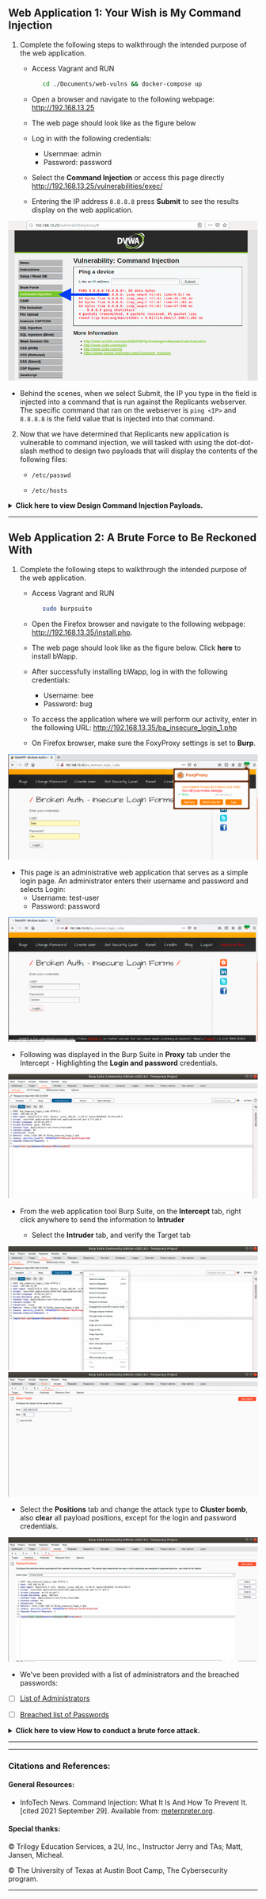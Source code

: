 ## Web Application 1: Your Wish is My Command Injection
1.  Complete the following steps to walkthrough the intended purpose of the web application.
    * Access Vagrant and RUN 
      ```bash
         cd ./Documents/web-vulns && docker-compose up
      ```

    * Open a browser and navigate to the following webpage: http://192.168.13.25

    * The web page should look like as the figure below

    * Log in with the following credentials:
      *    Usernmae: admin
      *    Password: password

    * Select the **Command Injection** or access this page directly http://192.168.13.25/vulnerabilities/exec/
    * Entering the IP address `8.8.8.8` press **Submit** to see the results display on the web application.

![Web Application 1_1](https://github.com/Diablo5G/UTA-CYBER-2021-ASSIGNMENT/blob/Master/Offensive%20Security%20Unit/15-Web-Vulnerabilities-and-Hardening/Images/Web%20Application%201_1.png)


* Behind the scenes, when we select Submit, the IP you type in the field is injected into a command that is run against the Replicants webserver. The specific command that ran on the webserver is `ping <IP>` and `8.8.8.8` is the field value that is injected into that command.


2.  Now that we have determined that Replicants new application is vulnerable to command injection, we will tasked with using the dot-dot-slash method to design two payloads that will display the contents of the following files:

      - `/etc/passwd`
   
      - `/etc/hosts`


<details>
<summary> <b> Click here to view Design Command Injection Payloads. </b> </summary>

---

#### How to manipulate the input to cause an unintended result 
   
- In the terminal, enter the following command (payload) in the field: `8.8.8.8 && cat ../../../../../etc/passwd`
   
![Web Application 1_cat_passwd_1](https://github.com/Diablo5G/UTA-CYBER-2021-ASSIGNMENT/blob/Master/Offensive%20Security%20Unit/15-Web-Vulnerabilities-and-Hardening/Images/Web%20Application%201_cat_passwd_1.png)
![Web Application 1_cat_passwd_2](https://github.com/Diablo5G/UTA-CYBER-2021-ASSIGNMENT/blob/Master/Offensive%20Security%20Unit/15-Web-Vulnerabilities-and-Hardening/Images/Web%20Application%201_cat_passwd_2.png)

- On the same webpage, enter the following command (payload) in the field: `8.8.8.8 && cat ../../../../../etc/passwd`
   
![Web Application 1_cat_passwd_1](https://github.com/Diablo5G/UTA-CYBER-2021-ASSIGNMENT/blob/Master/Offensive%20Security%20Unit/15-Web-Vulnerabilities-and-Hardening/Images/Web%20Application%201_4.png)
   
- In the terminal, enter the following command (payload) in the field: `8.8.8.8 && cat ../../../../../etc/hosts`
   
![Web Application 1_2](https://github.com/Diablo5G/UTA-CYBER-2021-ASSIGNMENT/blob/Master/Offensive%20Security%20Unit/15-Web-Vulnerabilities-and-Hardening/Images/Web%20Application%201_2.png)

- On the web browser, enter the following command (payload) in the field: `8.8.8.8 && cat ../../../../../etc/hosts`
   
![Web Application 1_5](https://github.com/Diablo5G/UTA-CYBER-2021-ASSIGNMENT/blob/Master/Offensive%20Security%20Unit/15-Web-Vulnerabilities-and-Hardening/Images/Web%20Application%201_5.png)
   

#### Mitigation Strategies

1. **Input validation** is a method to validate the data input with a predefined logic, ensuring that the input is what the application is expecting. Input validation can be applied on the client-side or the server-side. For example,
   
|          | Function | Example    |
|----------|----------|------------|
| **Client-side**| Input validation involves coding the predefined logic into the webpage.                   | An input can only be chosen from a predefined drop-down menu.     |
| **Server-side**| Input validation involves adding the predefined logic into the code on the web server.    | If a user enters a malicious SQL code and selects submit, then the web server will check and remove it after receiving this malicious input.     |

2. **Avoid Command-Line Calls Altogether** The first prevention method you can do is avoiding command line calls. Because when we’re using command lines, it opens users to risk such as command injection. 
   
3. **Use Built-in APIs Instead of OS Commands** Another method is to shift from using Operating System (OS) commands to much-safer APIs, considering that most reputable APIs have built-in security measures. 
   
4. **Reject Unacceptable Code** We can also use server-level protection, which is blacklisting a set of codes. Simply by only allowing the codes we and our team built prevents any other code from accessing the server. Thus, creating a barrier between the malicious codes and the whole server.
   
5. **Escaping Shell Metacharacters** Also, to prevent any other characters and limit the output of commands, we can use escaping shell metacharacters. This method allows us to expressly grant access depending on the variables. Our developer can set these variables based on our needs.    
   
   
</details>

---


## Web Application 2: A Brute Force to Be Reckoned With
1.  Complete the following steps to walkthrough the intended purpose of the web application.
    * Access Vagrant and RUN 
      ```bash
         sudo burpsuite
      ```

    * Open the Firefox browser and navigate to the following webpage: http://192.168.13.35/install.php.

    * The web page should look like as the figure below. Click **here** to install bWapp.

    * After successfully installing bWapp, log in with the following credentials:
       - Username: bee
       - Password: bug


    * To access the application where we will perform our activity, enter in the following URL: http://192.168.13.35/ba_insecure_login_1.php
    
    * On Firefox browser, make sure the FoxyProxy settings is set to **Burp**.

![Web Application 2_1](https://github.com/Diablo5G/UTA-CYBER-2021-ASSIGNMENT/blob/Master/Offensive%20Security%20Unit/15-Web-Vulnerabilities-and-Hardening/Images/Web%20Application%202_1.png)

- This page is an administrative web application that serves as a simple login page. An administrator enters their username and password and selects Login:
     - Username: test-user
     - Password: password

![Web Application 2_2](https://github.com/Diablo5G/UTA-CYBER-2021-ASSIGNMENT/blob/Master/Offensive%20Security%20Unit/15-Web-Vulnerabilities-and-Hardening/Images/Web%20Application%202_2.png)

* Following was displayed in the Burp Suite in **Proxy** tab under the Intercept - Highlighting the **Login and password** credentials.

![Web Application 2_3](https://github.com/Diablo5G/UTA-CYBER-2021-ASSIGNMENT/blob/Master/Offensive%20Security%20Unit/15-Web-Vulnerabilities-and-Hardening/Images/Web%20Application%202_3.png)

* From the web application tool Burp Suite, on the **Intercept** tab, right click anywhere to send the information to **Intruder** 
 
   -  Select the **Intruder** tab, and verify the Target tab

![Web Application 2_4](https://github.com/Diablo5G/UTA-CYBER-2021-ASSIGNMENT/blob/Master/Offensive%20Security%20Unit/15-Web-Vulnerabilities-and-Hardening/Images/Web%20Application%202_4.png)
![Web Application 2_5](https://github.com/Diablo5G/UTA-CYBER-2021-ASSIGNMENT/blob/Master/Offensive%20Security%20Unit/15-Web-Vulnerabilities-and-Hardening/Images/Web%20Application%202_5.png)

   -  Select the **Positions** tab and change the attack type to **Cluster bomb**, also **clear** all payload positions, except for the login and password credentials.

![Web Application 2_6](https://github.com/Diablo5G/UTA-CYBER-2021-ASSIGNMENT/blob/Master/Offensive%20Security%20Unit/15-Web-Vulnerabilities-and-Hardening/Images/Web%20Application%202_6.png)

* We've been provided with a list of administrators and the breached passwords:
* [ ] [List of Administrators](listofadmins.txt)
* [ ] [Breached list of Passwords](breached_passwords.txt)


<details>
<summary> <b> Click here to view How to conduct a brute force attack. </b> </summary>

---


#### How to conduct a brute force attack against a web application login page with the Burp Intruder function 
   
* Select **Payloads** tab and enter the [List of Administrators](listofadmins.txt) file that provided above into the **Payload Options [Simple list]** for Payload set: 1  

![Web Application 2_7](https://github.com/Diablo5G/UTA-CYBER-2021-ASSIGNMENT/blob/Master/Offensive%20Security%20Unit/15-Web-Vulnerabilities-and-Hardening/Images/Web%20Application%202_7.png)
   
- Add the password from the [Breached list of Passwords](breached_passwords.txt) file that provided above into the **Payload Options [Simple list]** for Payload set: 2  
   
![Web Application 2_8](https://github.com/Diablo5G/UTA-CYBER-2021-ASSIGNMENT/blob/Master/Offensive%20Security%20Unit/15-Web-Vulnerabilities-and-Hardening/Images/Web%20Application%202_8.png)

- Click the **Start** attack button to get the results.
   
![Web Application 2_9](https://github.com/Diablo5G/UTA-CYBER-2021-ASSIGNMENT/blob/Master/Offensive%20Security%20Unit/15-Web-Vulnerabilities-and-Hardening/Images/Web%20Application%202_9.png)

- Results from the analysis that was complete from the Intruder show that there was one successful login username/password combination. 
   
![Web Application 2_10](https://github.com/Diablo5G/UTA-CYBER-2021-ASSIGNMENT/blob/Master/Offensive%20Security%20Unit/15-Web-Vulnerabilities-and-Hardening/Images/Web%20Application%202_10.png)
   
- It was user name of **" tonystark"** and the password **"I am Iron Man"**. Below snapshots display the successful login in the **Response** tab.

![Web Application 2_11](https://github.com/Diablo5G/UTA-CYBER-2021-ASSIGNMENT/blob/Master/Offensive%20Security%20Unit/15-Web-Vulnerabilities-and-Hardening/Images/Web%20Application%202_11.png)
   
#### Mitigation Strategies

**Developers** can use several mitigation methods to protect against a brute force attack:

   1.) Require complex usernames and passwords:
For example, require the user to include special characters, upper and lowercase, and numbers in the username and password.

   2.) Lockout accounts after a number of failed attempts:
For example, after three failed login attempts, the user's account gets locked.

   3.) Use multi-factor authentication (MFA):
For example, require users to have a password and a secondary form of authentication, like a pin generated by an external token and/or requiring complex usernames and passwords. 
   
   
</details>

---


---

### Citations and References:

#### General Resources:

- InfoTech News. Command Injection: What It Is And How To Prevent It. [cited 2021 September 29]. Available from: [meterpreter.org](https://meterpreter.org/command-injection-what-it-is-and-how-to-prevent-it/).


#### Special thanks:
© Trilogy Education Services, a 2U, Inc., Instructor Jerry and TAs; Matt, Jansen, Micheal.

© The University of Texas at Austin Boot Camp, The Cybersecurity program.

---
